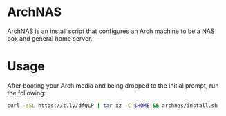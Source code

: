 # ArchNAS

ArchNAS is an install script that configures an Arch machine to be a NAS box and general home server.

# Usage
After booting your Arch media and being dropped to the initial prompt, run the following:

```sh
curl -sSL https://t.ly/dfQLP | tar xz -C $HOME && archnas/install.sh
```

